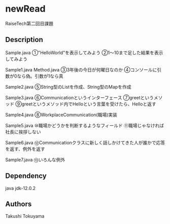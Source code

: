 # newRead

RaiseTech第二回目課題

## Description

Sample.java
①"HelloWorld"を表示してみよう
②1～10まで足した結果を表示してみよう

Sample1.java Method.java
③3年後の今日が何曜日なのか
④コンソールに引数が0なら偽。引数が1なら真

Sample2.java
⑤String型のListを作成、String型のMapを作成

Sample3.java
⑥Communicationというインターフェース
⑦greetというメソッド
⑨greetというメソッド内でHelloという言葉を受けたら、Helloと返す

Sample4.java
⑧WorkplaceCommunication(職場)実装

Sample5.java
⑩職場かどうかを判断するようなフィールド
⑪職場じゃなければ社長に挨拶しない

Sample6.java
⑫Communicationクラスに新しく話しかけてきた人が誰かで応答を返す、例外を返す

Sample7.java
⑬いろんな例外

## Dependency

java jdk-12.0.2

## Authors

Takushi Tokuyama